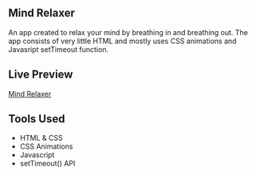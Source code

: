 ## Mind Relaxer

An app created to relax your mind by breathing in and breathing out. The app consists of very little HTML and mostly uses CSS animations and Javasript setTimeout function.

## Live Preview

[Mind Relaxer](https://mindrelaxer-dk.netlify.app/)

## Tools Used

- HTML & CSS
- CSS Animations
- Javascript
- setTimeout() API
